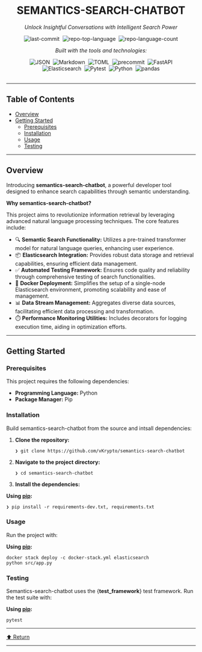 <div id="top" class="">

<div align="center" class="text-center">
<h1>SEMANTICS-SEARCH-CHATBOT</h1>
<p><em>Unlock Insightful Conversations with Intelligent Search Power</em></p>

<img alt="last-commit" src="https://img.shields.io/github/last-commit/vKrypto/semantics-search-chatbot?style=flat&amp;logo=git&amp;logoColor=white&amp;color=0080ff" class="inline-block mx-1" style="margin: 0px 2px;">
<img alt="repo-top-language" src="https://img.shields.io/github/languages/top/vKrypto/semantics-search-chatbot?style=flat&amp;color=0080ff" class="inline-block mx-1" style="margin: 0px 2px;">
<img alt="repo-language-count" src="https://img.shields.io/github/languages/count/vKrypto/semantics-search-chatbot?style=flat&amp;color=0080ff" class="inline-block mx-1" style="margin: 0px 2px;">
<p><em>Built with the tools and technologies:</em></p>
<img alt="JSON" src="https://img.shields.io/badge/JSON-000000.svg?style=flat&amp;logo=JSON&amp;logoColor=white" class="inline-block mx-1" style="margin: 0px 2px;">
<img alt="Markdown" src="https://img.shields.io/badge/Markdown-000000.svg?style=flat&amp;logo=Markdown&amp;logoColor=white" class="inline-block mx-1" style="margin: 0px 2px;">
<img alt="TOML" src="https://img.shields.io/badge/TOML-9C4121.svg?style=flat&amp;logo=TOML&amp;logoColor=white" class="inline-block mx-1" style="margin: 0px 2px;">
<img alt="precommit" src="https://img.shields.io/badge/precommit-FAB040.svg?style=flat&amp;logo=pre-commit&amp;logoColor=black" class="inline-block mx-1" style="margin: 0px 2px;">
<img alt="FastAPI" src="https://img.shields.io/badge/FastAPI-009688.svg?style=flat&amp;logo=FastAPI&amp;logoColor=white" class="inline-block mx-1" style="margin: 0px 2px;">
<br>
<img alt="Elasticsearch" src="https://img.shields.io/badge/Elasticsearch-005571.svg?style=flat&amp;logo=Elasticsearch&amp;logoColor=white" class="inline-block mx-1" style="margin: 0px 2px;">
<img alt="Pytest" src="https://img.shields.io/badge/Pytest-0A9EDC.svg?style=flat&amp;logo=Pytest&amp;logoColor=white" class="inline-block mx-1" style="margin: 0px 2px;">
<img alt="Python" src="https://img.shields.io/badge/Python-3776AB.svg?style=flat&amp;logo=Python&amp;logoColor=white" class="inline-block mx-1" style="margin: 0px 2px;">
<img alt="pandas" src="https://img.shields.io/badge/pandas-150458.svg?style=flat&amp;logo=pandas&amp;logoColor=white" class="inline-block mx-1" style="margin: 0px 2px;">
</div>
<br>
<hr>
<h2>Table of Contents</h2>
<ul class="list-disc pl-4 my-0">
<li class="my-0"><a href="#overview">Overview</a></li>
<li class="my-0"><a href="#getting-started">Getting Started</a>
<ul class="list-disc pl-4 my-0">
<li class="my-0"><a href="#prerequisites">Prerequisites</a></li>
<li class="my-0"><a href="#installation">Installation</a></li>
<li class="my-0"><a href="#usage">Usage</a></li>
<li class="my-0"><a href="#testing">Testing</a></li>
</ul>
</li>
</ul>
<hr>
<h2>Overview</h2>
<p>Introducing <strong>semantics-search-chatbot</strong>, a powerful developer tool designed to enhance search capabilities through semantic understanding.</p>
<p><strong>Why semantics-search-chatbot?</strong></p>
<p>This project aims to revolutionize information retrieval by leveraging advanced natural language processing techniques. The core features include:</p>
<ul class="list-disc pl-4 my-0">
<li class="my-0">🔍 <strong>Semantic Search Functionality:</strong> Utilizes a pre-trained transformer model for natural language queries, enhancing user experience.</li>
<li class="my-0">📦 <strong>Elasticsearch Integration:</strong> Provides robust data storage and retrieval capabilities, ensuring efficient data management.</li>
<li class="my-0">✅ <strong>Automated Testing Framework:</strong> Ensures code quality and reliability through comprehensive testing of search functionalities.</li>
<li class="my-0">🐳 <strong>Docker Deployment:</strong> Simplifies the setup of a single-node Elasticsearch environment, promoting scalability and ease of management.</li>
<li class="my-0">📊 <strong>Data Stream Management:</strong> Aggregates diverse data sources, facilitating efficient data processing and transformation.</li>
<li class="my-0">⏱️ <strong>Performance Monitoring Utilities:</strong> Includes decorators for logging execution time, aiding in optimization efforts.</li>
</ul>
<hr>
<h2>Getting Started</h2>
<h3>Prerequisites</h3>
<p>This project requires the following dependencies:</p>
<ul class="list-disc pl-4 my-0">
<li class="my-0"><strong>Programming Language:</strong> Python</li>
<li class="my-0"><strong>Package Manager:</strong> Pip</li>
</ul>
<h3>Installation</h3>
<p>Build semantics-search-chatbot from the source and intsall dependencies:</p>
<ol>
<li class="my-0">
<p><strong>Clone the repository:</strong></p>
<pre><code class="language-sh">❯ git clone https://github.com/vKrypto/semantics-search-chatbot
</code></pre>
</li>
<li class="my-0">
<p><strong>Navigate to the project directory:</strong></p>
<pre><code class="language-sh">❯ cd semantics-search-chatbot
</code></pre>
</li>
<li class="my-0">
<p><strong>Install the dependencies:</strong></p>
</li>
</ol>
<p><strong>Using <a href="https://pypi.org/project/pip/">pip</a>:</strong></p>
<pre><code class="language-sh">❯ pip install -r requirements-dev.txt, requirements.txt
</code></pre>
<h3>Usage</h3>
<p>Run the project with:</p>
<p><strong>Using <a href="https://pypi.org/project/pip/">pip</a>:</strong></p>
<pre><code class="language-sh">docker stack deploy -c docker-stack.yml elasticsearch
python src/app.py
</code></pre>
<h3>Testing</h3>
<p>Semantics-search-chatbot uses the {<strong>test_framework</strong>} test framework. Run the test suite with:</p>
<p><strong>Using <a href="https://pypi.org/project/pip/">pip</a>:</strong></p>
<pre><code class="language-sh">pytest
</code></pre>
<hr>
<div align="left" class=""><a href="#top">⬆ Return</a></div>
<hr></div>
